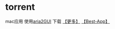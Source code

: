 # torrent
mac应用 使用[aria2GUI](https://www.baidu.com/s?ie=utf-8&f=8&rsv_bp=1&rsv_idx=1&tn=95473117_hao_pg&wd=aria2gui&oq=aria2gui&rsv_pq=ff13d9b200012b23&rsv_t=d998Sh0JRC%2F9gmIeiCgRkwbfjVKV7fW9PZP5kBE%2BhssuTw1OW%2BlgmpRgWzuCXKaeVjtBHQ0g&rqlang=cn&rsv_enter=0) 下载
[【更多】](https://cmacapps.com/) 
[【Best-App】](https://github.com/hzlzh/Best-App)
